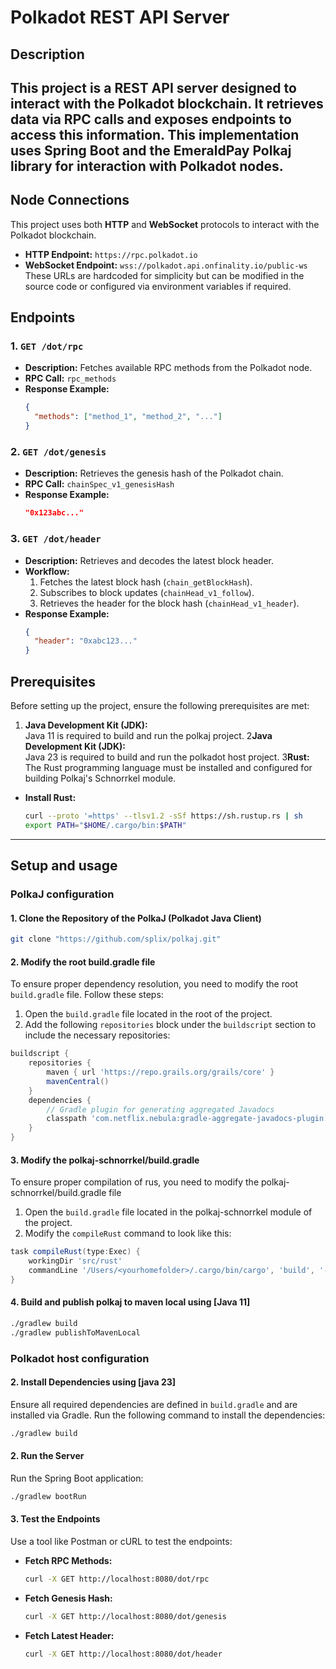# Polkadot REST API Server

## Description

This project is a **REST API** server designed to interact with the Polkadot blockchain. It retrieves data via RPC calls and exposes endpoints to
access this information. This implementation uses
**Spring Boot** and the **EmeraldPay Polkaj library** for interaction with Polkadot nodes.
---

## Node Connections

This project uses both **HTTP** and **WebSocket** protocols to interact with the Polkadot blockchain.

- **HTTP Endpoint:** `https://rpc.polkadot.io`
- **WebSocket Endpoint:** `wss://polkadot.api.onfinality.io/public-ws`
  These URLs are hardcoded for simplicity but can be modified in the source code or configured via environment variables
  if required.

## Endpoints

### 1. **`GET /dot/rpc`**

- **Description:** Fetches available RPC methods from the Polkadot node.
- **RPC Call:** `rpc_methods`
- **Response Example:**
  ```json
  {
    "methods": ["method_1", "method_2", "..."]
  }
  ```

### 2. **`GET /dot/genesis`**

- **Description:** Retrieves the genesis hash of the Polkadot chain.
- **RPC Call:** `chainSpec_v1_genesisHash`
- **Response Example:**
  ```json
  "0x123abc..."
  ```

### 3. **`GET /dot/header`**

- **Description:** Retrieves and decodes the latest block header.
- **Workflow:**
    1. Fetches the latest block hash (`chain_getBlockHash`).
    2. Subscribes to block updates (`chainHead_v1_follow`).
    3. Retrieves the header for the block hash (`chainHead_v1_header`).
- **Response Example:**
  ```json
  {
    "header": "0xabc123..."
  }
  ```

## Prerequisites

Before setting up the project, ensure the following prerequisites are met:

1. **Java Development Kit (JDK):**  
   Java 11 is required to build and run the polkaj project.
2**Java Development Kit (JDK):**  
   Java 23 is required to build and run the polkadot host project.
3**Rust:**  
   The Rust programming language must be installed and configured for building Polkaj's Schnorrkel module.

- **Install Rust:**
  ```bash
  curl --proto '=https' --tlsv1.2 -sSf https://sh.rustup.rs | sh
  export PATH="$HOME/.cargo/bin:$PATH"
  ```

---

## Setup and usage

### PolkaJ configuration

#### 1. Clone the Repository of the PolkaJ (Polkadot Java Client)

```bash
git clone "https://github.com/splix/polkaj.git"
```

#### 2. Modify the root build.gradle file

To ensure proper dependency resolution, you need to modify the root `build.gradle` file. Follow these steps:

1. Open the `build.gradle` file located in the root of the project.
2. Add the following `repositories` block under the `buildscript` section to include the necessary repositories:

```build.gradle
buildscript {
    repositories {
        maven { url 'https://repo.grails.org/grails/core' }
        mavenCentral()
    }
    dependencies {
        // Gradle plugin for generating aggregated Javadocs
        classpath 'com.netflix.nebula:gradle-aggregate-javadocs-plugin:3.0.1'
    }
}
```

#### 3. Modify the polkaj-schnorrkel/build.gradle

To ensure proper compilation of rus, you need to modify the polkaj-schnorrkel/build.gradle file

1. Open the `build.gradle` file located in the polkaj-schnorrkel module of the project.
2. Modify the `compileRust` command to look like this:

```build.gradle
task compileRust(type:Exec) {
    workingDir 'src/rust'
    commandLine '/Users/<yourhomefolder>/.cargo/bin/cargo', 'build', '--release', '--target-dir=../../build/rust'
}
```

#### 4. Build and publish polkaj to maven local using [Java 11]
```bash
./gradlew build
./gradlew publishToMavenLocal    
```

### Polkadot host configuration

#### 2. Install Dependencies using [java 23]

Ensure all required dependencies are defined in `build.gradle` and are installed via Gradle. Run the following command
to install the dependencies:

```bash
./gradlew build
```

#### 2. Run the Server

Run the Spring Boot application:

```bash
./gradlew bootRun
```

#### 3. Test the Endpoints

Use a tool like Postman or cURL to test the endpoints:

- **Fetch RPC Methods:**
  ```bash
  curl -X GET http://localhost:8080/dot/rpc
  ```

- **Fetch Genesis Hash:**
  ```bash
  curl -X GET http://localhost:8080/dot/genesis
  ```

- **Fetch Latest Header:**
  ```bash
  curl -X GET http://localhost:8080/dot/header
  ```